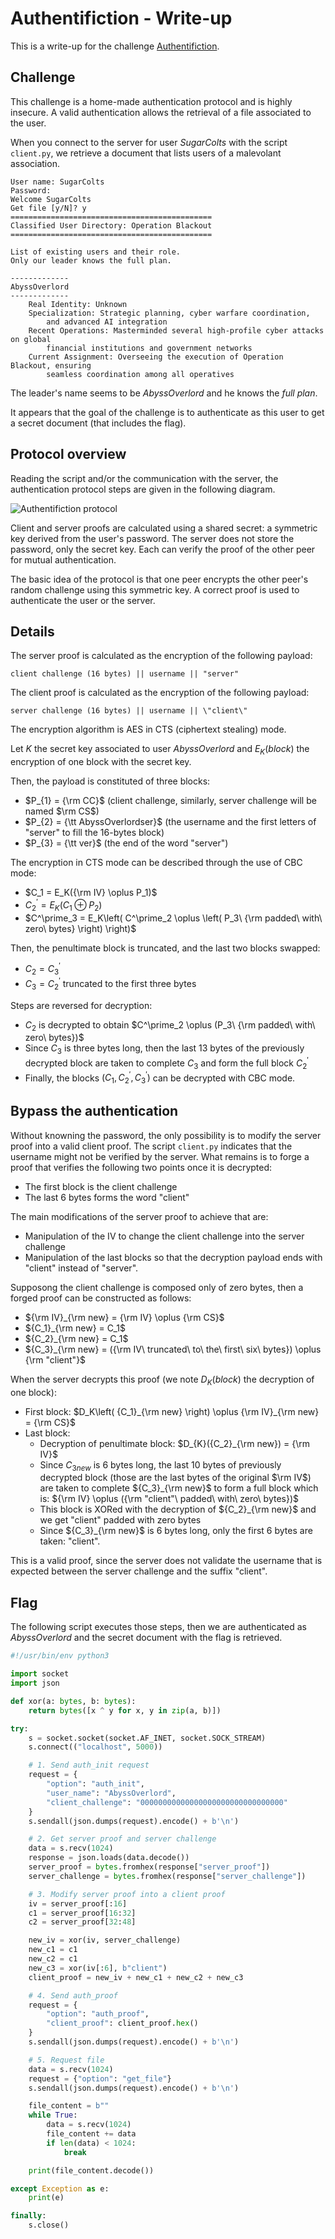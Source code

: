 # Authentifiction - Write-up

This is a write-up for the challenge [Authentifiction](../Authentifiction/).

## Challenge

This challenge is a home-made authentication protocol and is highly insecure.
A valid authentication allows the retrieval of a file associated to the user.

When you connect to the server for user *SugarColts* with the script `client.py`, we retrieve a document that lists users of a malevolant association.

```
User name: SugarColts
Password: 
Welcome SugarColts
Get file [y/N]? y
=============================================
Classified User Directory: Operation Blackout
=============================================

List of existing users and their role.
Only our leader knows the full plan.

-------------
AbyssOverlord
-------------
    Real Identity: Unknown
    Specialization: Strategic planning, cyber warfare coordination,
        and advanced AI integration
    Recent Operations: Masterminded several high-profile cyber attacks on global
        financial institutions and government networks
    Current Assignment: Overseeing the execution of Operation Blackout, ensuring
        seamless coordination among all operatives
```

The leader's name seems to be *AbyssOverlord* and he knows the *full plan*.

It appears that the goal of the challenge is to authenticate as this user to get a secret document (that includes the flag).

## Protocol overview

Reading the script and/or the communication with the server, the authentication protocol steps are given in the following diagram.

![Authentifiction protocol](./images/authentifiction.png)

Client and server proofs are calculated using a shared secret:
a symmetric key derived from the user's password.
The server does not store the password, only the secret key.
Each can verify the proof of the other peer for mutual authentication.

The basic idea of the protocol is that one peer encrypts the other peer's random challenge using this symmetric key.
A correct proof is used to authenticate the user or the server.

## Details

The server proof is calculated as the encryption of the following payload:

```
client challenge (16 bytes) || username || "server"
```

The client proof is calculated as the encryption of the following payload:

```
server challenge (16 bytes) || username || \"client\"
```

The encryption algorithm is AES in CTS (ciphertext stealing) mode.

Let $K$ the secret key associated to user *AbyssOverlord* and
$E_{K}(block)$ the encryption of one block with the secret key.

Then, the payload is constituted of three blocks:

- $P_{1} = {\rm CC}$ (client challenge, similarly, server challenge will be named $\rm CS$)
- $P_{2} = {\tt AbyssOverlordser}$ (the username and the first letters of "server" to fill the 16-bytes block)
- $P_{3} = {\tt ver}$ (the end of the word "server")

The encryption in CTS mode can be described through the use of CBC mode:
- $C_1 = E_K({\rm IV} \oplus P_1)$
- $C^\prime_2 = E_K\left( C_1 \oplus P_2 \right)$
- $C^\prime_3 = E_K\left( C^\prime_2 \oplus \left( P_3\ {\rm padded\ with\ zero\ bytes} \right) \right)$

Then, the penultimate block is truncated, and the last two blocks
swapped:
- $C_2 = C^\prime_3$
- $C_3 = C^\prime_2$ truncated to the first three bytes

Steps are reversed for decryption:
- $C_2$ is decrypted to obtain $C^\prime_2 \oplus (P_3\ {\rm padded\ with\ zero\ bytes})$
- Since $C_3$ is three bytes long, then the last 13 bytes of the previously decrypted block are taken to complete $C_3$ and form the full block $C^\prime_2$
- Finally, the blocks $(C_1, C^\prime_2, C^\prime_3)$ can be     decrypted with CBC mode.

## Bypass the authentication

Without knowning the password, the only possibility is to modify the server proof into a valid client proof.
The script `client.py` indicates that the username might not be verified by the server.
What remains is to forge a proof that verifies the following two points once it is decrypted:
- The first block is the client challenge
- The last 6 bytes forms the word "client"

The main modifications of the server proof to achieve that are:
- Manipulation of the IV to change the client challenge into the server challenge
- Manipulation of the last blocks so that the decryption payload ends with "client" instead of "server".

Supposong the client challenge is composed only of zero bytes, then a
forged proof can be constructed as follows:
- ${\rm IV}_{\rm new} = {\rm IV} \oplus {\rm CS}$
- ${C_1}_{\rm new} = C_1$
- ${C_2}_{\rm new} = C_1$
- ${C_3}_{\rm new} = ({\rm IV\ truncated\ to\ the\ first\ six\ bytes}) \oplus {\rm "client"}$

When the server decrypts this proof (we note $D_{K}(block)$ the
decryption of one block):
- First block: $D_K\left( {C_1}_{\rm new} \right) \oplus {\rm IV}_{\rm new} = {\rm CS}$
- Last block:
  - Decryption of penultimate block: $D_{K}({C_2}_{\rm new}) = {\rm IV}$
  - Since ${C_{3}}_{new}$ is 6 bytes long, the last 10 bytes of previously decrypted block (those are the last bytes of the original $\rm IV$) are taken to complete ${C_3}_{\rm new}$ to form a full block which is:
  ${\rm IV} \oplus ({\rm "client"\ padded\ with\ zero\ bytes})$
  - This block is XORed with the decryption of ${C_2}_{\rm new}$ and we get "client" padded with zero bytes
  - Since ${C_3}_{\rm new}$ is 6 bytes long, only the first 6 bytes are taken: "client".

This is a valid proof, since the server does not validate the username that is expected between the server challenge and the suffix "client".

## Flag

The following script executes those steps, then we are authenticated as
*AbyssOverlord* and the secret document with the flag is retrieved.

```python
#!/usr/bin/env python3

import socket
import json

def xor(a: bytes, b: bytes):
    return bytes([x ^ y for x, y in zip(a, b)])

try:
    s = socket.socket(socket.AF_INET, socket.SOCK_STREAM)
    s.connect(("localhost", 5000))

    # 1. Send auth_init request
    request = {
        "option": "auth_init",
        "user_name": "AbyssOverlord",
        "client_challenge": "00000000000000000000000000000000"
    }
    s.sendall(json.dumps(request).encode() + b'\n')

    # 2. Get server proof and server challenge
    data = s.recv(1024)
    response = json.loads(data.decode())
    server_proof = bytes.fromhex(response["server_proof"])
    server_challenge = bytes.fromhex(response["server_challenge"])

    # 3. Modify server proof into a client proof
    iv = server_proof[:16]
    c1 = server_proof[16:32]
    c2 = server_proof[32:48]

    new_iv = xor(iv, server_challenge)
    new_c1 = c1
    new_c2 = c1
    new_c3 = xor(iv[:6], b"client")
    client_proof = new_iv + new_c1 + new_c2 + new_c3

    # 4. Send auth_proof
    request = {
        "option": "auth_proof",
        "client_proof": client_proof.hex()
    }
    s.sendall(json.dumps(request).encode() + b'\n')

    # 5. Request file
    data = s.recv(1024)
    request = {"option": "get_file"}
    s.sendall(json.dumps(request).encode() + b'\n')

    file_content = b""
    while True:
        data = s.recv(1024)
        file_content += data
        if len(data) < 1024:
            break

    print(file_content.decode())

except Exception as e:
    print(e)

finally:
    s.close()
```